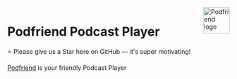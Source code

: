 <a href="https://www.podfriend.com/">
    <img src="https://www.podfriend.com/img/podfriend-logo-retina.png" alt="Podfriend logo" title="Podfriend" align="right" height="60" />
</a>

# Podfriend Podcast Player

:star: Please give us a Star here on GitHub — it's super motivating!

[Podfriend](https://www.podfriend.com) is your friendly Podcast Player
